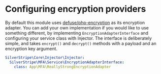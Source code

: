 # Configuring encryption providers

By default this module uses [defuse/php-encryption](https://github.com/defuse/php-encryption) as its encryption adapter.
You can add your own implementation if you would like to use something different, by implementing
`EncryptionAdapterInterface` and configuring your service class with Injector. The interface is deliberately simple,
and takes `encrypt()` and `decrypt()` methods with a payload and an encryption key argument.

```yaml
SilverStripe\Core\Injector\Injector:
  SilverStripe\MFA\Service\EncryptionAdapterInterface:
    class: App\MFA\ReallyStrongEncryptionAdapter
```

